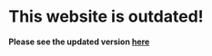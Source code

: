 # This website is outdated! 

**Please see the updated version [here](https://github.com/msoko2002/msoko2002.github.io)**
